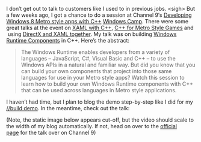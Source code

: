 I don’t get out to talk to customers like I used to in previous jobs.
\<sigh\> But a few weeks ago, I got a chance to do a session at Channel
9′s [Developing Windows 8 Metro style apps with
C++](http://channel9.msdn.com/Events/Windows-Camp/Developing-Windows-8-Metro-style-apps-in-Cpp)
[Windows Camp](http://channel9.msdn.com/Events/Windows-Camp). There were
some great talks at the event on [XAML with
C++](http://channel9.msdn.com/Events/Windows-Camp/Developing-Windows-8-Metro-style-apps-in-Cpp/Building-Metro-style-apps-with-XAML-and-Cpp),
[C++ for Metro Style
Games](http://channel9.msdn.com/Events/Windows-Camp/Developing-Windows-8-Metro-style-apps-in-Cpp/Cpp-and-DirectX-for-Metro-Style-Games) and
 using [DirectX and XAML
together](http://channel9.msdn.com/Events/Windows-Camp/Developing-Windows-8-Metro-style-apps-in-Cpp/Building-Apps-with-Cpp-XAML-and-DirectX).
My talk was on building [Windows Runtime
Components](http://msdn.microsoft.com/en-us/library/windows/apps/hh441572(v=vs.110).aspx) in
C++. Here’s the abstract:

> The Windows Runtime enables developers from a variety of languages –
> JavaScript, C\#, Visual Basic and C++ – to use the Windows APIs in a
> natural and familiar way. But did you know that you can build your own
> components that project into those same languages for use in your
> Metro style apps? Watch this session to learn how to build your own
> Windows Runtime components with C++ that can be used across languages
> in Metro style applications.

I haven’t had time, but I plan to blog the demo step-by-step like I did
for my [//build
demo](http://devhawk.net/2011/09/15/using-winrt-from-csharp-build-demo/).
In the meantime, check out the talk:

(Note, the static image below appears cut-off, but the video should
scale to the width of my blog automatically. If not, head on over to the
[official
page](http://channel9.msdn.com/Events/Windows-Camp/Developing-Windows-8-Metro-style-apps-in-Cpp/Building-Windows-Runtime-Components-with-Cpp) for
the talk over on Channel 9)
